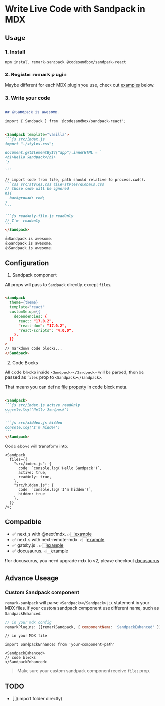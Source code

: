 
# Write Live Code with Sandpack in MDX 


## Usage

### 1. Install
```shell
npm install remark-sandpack @codesandbox/sandpack-react
```

### 2. Register remark plugin

Maybe different for each MDX plugin you use, check out [examples](#Compatible) below.

### 3. Write your code

````md

## 👍Sandpack is awesome.

import { Sandpack } from '@codesandbox/sandpack-react';


<Sandpack template="vanilla">
```js src/index.js
import "./styles.css";

document.getElementById("app").innerHTML = `
<h1>Hello Sandpack</h1>
`;

```

// import code from file, path should relative to process.cwd().
```css src/styles.css file=styles/globals.css
// those code will be ignored
h1{
  background: red;
}
```

```js readonly-file.js readOnly
// I'm  readonly
```
</Sandpack>

👍Sandpack is awesome.
👍Sandpack is awesome.
👍Sandpack is awesome.

````

## Configuration

1. Sandpack component

All props will pass to `Sandpack` directly, except `files`.

````md

<Sandpack
  theme={theme}
  template="react"
  customSetup={{
    dependencies: {
      react: "17.0.2",
      "react-dom": "17.0.2",
      "react-scripts": "4.0.0",
    },
  }}
>
// markdown code blocks...
</Sandpack>

````

2. Code Blocks

All code blocks inside `<Sandpack></Sandpack>` will be parsed, then be passed as `files` prop to  `<Sandpack></Sandpack>`.

That means you can define [file property](https://sandpack.codesandbox.io/docs/getting-started/custom-content#advanced-usage) in code block meta.

````md

<Sandpack>
```js src/index.js active readOnly
console.log('Hello Sandpack')
```

```js src/hidden.js hidden
console.log('I'm hidden')
```
</Sandpack>

````

Code above will transform into:

```tsx
<Sandpack
  files={{
    "src/index.js": {
      code: `console.log('Hello Sandpack')`,
      active: true,
      readOnly: true,
    },
    "src/hidden.js": { 
      code: `console.log('I'm hidden')`, 
      hidden: true 
    },
  }}
/>;

```


## Compatible  

- ✅ next.js with @next/mdx. 👉🏻[example](examples/next-mdx)
- ✅ next.js with next-remote-mdx. 👉🏻[example](examples/next-mdx-remote)
- ✅ gatsby.js . 👉🏻[example](examples/gatsby)
- ✅ docusaurus.  👉🏻[example](examples/docusaurus)

❗️for docusaurus, you need upgrade mdx to v2, please checkout [docusaurus](https://github.com/pomber/docusaurus-mdx-2)


## Advance Useage

### Custom Sandpack component

`remark-sandpack` will parse `<Sandpack></Sandpack>` jsx statement in your MDX files. If your custom sandpack component use different name, such as `SandpackEnhanced`:

```js
// in your mdx config
remarkPlugins: [[remarkSandpack, { componentName: 'SandpackEnhanced' }]],
```

```mdx
// in your MDX file

import SandpackEnhanced from 'your-component-path'

<SandpackEnhanced>
// code blocks
</SandpackEnhanced>

```

> Make sure your custom sandpack component receive `files` prop.

## TODO 

- [ ](import folder directly)
